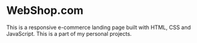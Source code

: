 # WebShop.com
This is a responsive e-commerce landing page built with HTML, CSS and JavaScript. This is a part of my personal projects.
